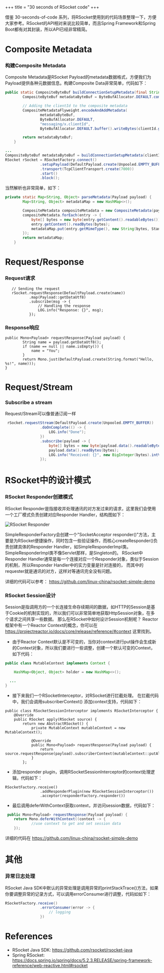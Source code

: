 +++
title = "30 seconds of RSocket code"
+++


借鉴 30-seconds-of-code 系列，将RSocket使用到的代码场景整理一下，方便大家参考。RSocket的API相对来说比较简单，而且Spring Framework和Spring Boot都有对其封装，所以API已经非常精简。


# Composite Metadata

### 构建Composite Metadata
Composite Metadata是RSocket Payload的metadata数据格式，方便我们为Payload提供各种元数据信息。构建Composite Data非常简单，代码如下：

```java
public static CompositeByteBuf buildConnectionSetupMetadata(final String clientId) {
        CompositeByteBuf metadataByteBuf = ByteBufAllocator.DEFAULT.compositeBuffer();

        // Adding the clientId to the composite metadata
        CompositeMetadataFlyweight.encodeAndAddMetadata(
                metadataByteBuf,
                ByteBufAllocator.DEFAULT,
                "messaging/x.clientId",
                ByteBufAllocator.DEFAULT.buffer().writeBytes(clientId.getBytes()));

        return metadataByteBuf;
    }

...
CompositeByteBuf metadataByteBuf = buildConnectionSetupMetadata(clientId);
RSocket rSocket = RSocketFactory.connect()
                .setupPayload(DefaultPayload.create(Unpooled.EMPTY_BUFFER, metadataByteBuf))
                .transport(TcpClientTransport.create(7000))
                .start()
                .block();
```

当然解析也非常简单，如下：

```java
private static Map<String, Object> parseMetadata(Payload payload) {
        Map<String, Object> metadataMap = new HashMap<>();

        CompositeMetadata compositeMetadata = new CompositeMetadata(payload.metadata(), true);
        compositeMetadata.forEach(entry -> {
            byte[] bytes = new byte[entry.getContent().readableBytes()];
            entry.getContent().readBytes(bytes);
            metadataMap.put(entry.getMimeType(), new String(bytes, StandardCharsets.UTF_8));
        });
        return metadataMap;
    }
```

# Request/Response

### Request请求

```
   // Sending the request
   rSocket.requestResponse(DefaultPayload.create(name))
           .map(Payload::getDataUtf8)
           .subscribe(msg -> {
               // Handling the response
               LOG.info("Response: {}", msg);
           });
```

### Response响应

```
public Mono<Payload> requestResponse(Payload payload) {
        String name = payload.getDataUtf8();
        if (name == null || name.isEmpty()) {
            name = "You";
        }
        return Mono.just(DefaultPayload.create(String.format("Hello, %s!", name)));
}
```

# Request/Stream

### Subscribe a stream
Request/Stream可以像普通订阅一样

```java
 rSocket.requestStream(DefaultPayload.create(Unpooled.EMPTY_BUFFER))
                .doOnComplete(() -> {
                    LOG.info("Done");
                })
                .subscribe(payload -> {
                    byte[] bytes = new byte[payload.data().readableBytes()];
                    payload.data().readBytes(bytes);
                    LOG.info("Received: {}", new BigInteger(bytes).intValue());
                });
```

# RSocket中的设计模式

### RSocket Responder创建模式

RSocket Responder是指接收并处理通讯的对方发过来的请求，这里我们会使用一个工厂模式负责创建对应Responder Handler，结构图如下：

![RSocket Responder](/images/misc/rsocket_responder.png)

SimpleResponderFactory会创建一个"SocketAcceptor responder()"方法，主要是为RSocket便捷操作，同时包含一些验证操作，而核心createResponder()负责创建具体的Responder Handler，如SimpleResponderImpl类。
SimpleResponderImpl类不像Servlet那样，是Singleton的。 RSocket中Responder Handler通常是每一个连接对应一个Responder对象，类似于Session的机制，所以Responder Handler中的实力变量是针对连接的，
而其中的requester就是通讯的对方，这样对等通讯完全没有问题。

详细的代码可以参考： https://github.com/linux-china/rsocket-simple-demo

### RSocket Session设计
Session是指调用方的一个长连接生命存续期间的数据，如HTTP的Session是基于Cookie的机制实现的，所以我们可以非常简单地获取HttpSession对象，在多个请求之间共享一些数据。 那么在RSocket中如何设计Session机制呢？
Reactor框架中有一个Reactor Context的概念，你可以在 https://projectreactor.io/docs/core/release/reference/#context 这里找到。

* 由于Reactor Context默认是不可变的，当你对context进行put操作会生成新的Context对象，所以我们要进行一些调整，创建一个默认可变的Context，如下代码：

```java
public class MutableContext implements Context {

	HashMap<Object, Object> holder = new HashMap<>();

  ...
}
```

* 接下来我们一个RSocketInterceptor，对RSocket进行拦截处理。 在拦截代码中，我们会调用subscriberContext() 添加context支持，代码如下：

```
public class RSocketSessionInterceptor implements RSocketInterceptor {
    @Override
    public RSocket apply(RSocket source) {
        return new AbstractRSocket() {
            private MutableContext mutableContext = new MutableContext();

            @Override
            public Mono<Payload> requestResponse(Payload payload) {
                return source.requestResponse(payload).subscriberContext(mutableContext::putAll);
            }
        };
```

* 添加responder plugin，调用RSocketSessionInterceptor的context处理逻辑，代码如下：

```
RSocketFactory.receive()
                .addResponderPlugin(new RSocketSessionInterceptor())
                .acceptor(responderFactory.responder())

```

* 最后调用deferWithContext获取context，并访问session数据，代码如下：

```java
 public Mono<Payload> requestResponse(Payload payload) {
    return Mono.deferWithContext((context -> {
            //use context to get and set session data
    });
```

详细的代码在 https://github.com/linux-china/rsocket-simple-demo

# 其他

### 异常日志处理
RSocket Java SDK中默认的异常处理是调用异常的printStackTrace()方法，如果你要调整异常的记录方式，可以调用errorConsumer进行调整，代码如如下：

```java
RSocketFactory.receive()
                .errorConsumer(error -> {
                    // logging
                })
```
# References

* RSocket Java SDK: https://github.com/rsocket/rsocket-java
* Spring RSocket: https://docs.spring.io/spring/docs/5.2.3.RELEASE/spring-framework-reference/web-reactive.html#rsocket
